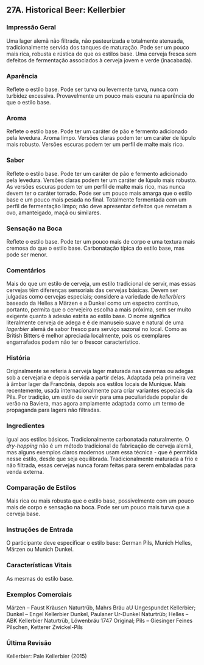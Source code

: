 ## 27A. Historical Beer: Kellerbier

### Impressão Geral

Uma lager alemã não filtrada, não pasteurizada e totalmente atenuada, tradicionalmente servida dos tanques de maturação. Pode ser um pouco mais rica, robusta e rústica do que os estilos base. Uma cerveja fresca sem defeitos de fermentação associados à cerveja jovem e verde (inacabada).

### Aparência

Reflete o estilo base. Pode ser turva ou levemente turva, nunca com turbidez excessiva. Provavelmente um pouco mais escura na aparência do que o estilo base.

### Aroma

Reflete o estilo base. Pode ter um caráter de pão e fermento adicionado pela levedura. Aroma limpo. Versões claras podem ter um caráter de lúpulo mais robusto. Versões escuras podem ter um perfil de malte mais rico.

### Sabor

Reflete o estilo base. Pode ter um caráter de pão e fermento adicionado pela levedura. Versões claras podem ter um caráter de lúpulo mais robusto. As versões escuras podem ter um perfil de malte mais rico, mas nunca devem ter o caráter torrado. Pode ser um pouco mais amarga que o estilo base e um pouco mais pesada no final. Totalmente fermentada com um perfil de fermentação limpo; não deve apresentar defeitos que remetam a ovo, amanteigado, maçã ou similares.

### Sensação na Boca

Reflete o estilo base. Pode ter um pouco mais de corpo e uma textura mais cremosa do que o estilo base. Carbonatação típica do estilo base, mas pode ser menor.

### Comentários

Mais do que um estilo de cerveja, um estilo tradicional de servir, mas essas cervejas têm diferenças sensoriais das cervejas básicas. Devem ser julgadas como cervejas especiais; considere a variedade de *kellerbiers* baseado da Helles a Märzen e a Dunkel como um espectro contínuo, portanto, permita que o cervejeiro escolha a mais próxima, sem ser muito exigente quanto à adesão estrita ao estilo base. O nome significa literalmente cerveja de adega e é de manuseio suave e natural de uma *lagerbier* alemã de sabor fresco para serviço sazonal no local. Como as British Bitters é melhor apreciada localmente, pois os exemplares engarrafados podem não ter o frescor característico.

### História

Originalmente se referia à cerveja lager maturada nas cavernas ou adegas sob a cervejaria e depois servida a partir delas. Adaptada pela primeira vez à âmbar lager da Francônia, depois aos estilos locais de Munique. Mais recentemente, usada internacionalmente para criar variantes especiais da Pils. Por tradição, um estilo de servir para uma peculiaridade popular de verão na Baviera, mas agora amplamente adaptada como um termo de propaganda para lagers não filtradas.

### Ingredientes

Igual aos estilos básicos. Tradicionalmente carbonatada naturalmente. O *dry-hopping* não é um método tradicional de fabricação de cerveja alemã, mas alguns exemplos claros modernos usam essa técnica - que é permitida nesse estilo, desde que seja equilibrada. Tradicionalmente maturada a frio e não filtrada, essas cervejas nunca foram feitas para serem embaladas para venda externa.

### Comparação de Estilos

Mais rica ou mais robusta que o estilo base, possivelmente com um pouco mais de corpo e sensação na boca. Pode ser um pouco mais turva que a cerveja base.

### Instruções de Entrada

O participante deve especificar o estilo base: German Pils, Munich Helles, Märzen ou Munich Dunkel.

### Características Vitais

As mesmas do estilo base.

### Exemplos Comerciais

Märzen – Faust Kräusen Naturtrüb, Mahrs Bräu aU Ungespundet Kellerbier; Dunkel – Engel Kellerbier Dunkel, Paulaner Ur-Dunkel Naturtrüb; Helles – ABK Kellerbier Naturtrüb, Löwenbräu 1747 Original; Pils – Giesinger Feines Pilschen, Ketterer Zwickel-Pils

### Última Revisão

Kellerbier: Pale Kellerbier (2015)

